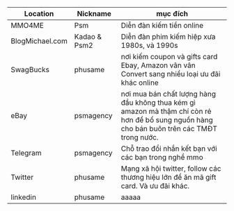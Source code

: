 | Location        | Nickname     | mục đích                                                                                                                                     |
|-----------------|--------------|----------------------------------------------------------------------------------------------------------------------------------------------|
| MMO4ME          | Psm          | Diễn đàn kiếm tiền online                                                                                                                    |
| BlogMichael.com | Kadao & Psm2 | Diễn đàn phim kiếm hiệp xưa 1980s, và 1990s                                                                                                  |
| SwagBucks       | phusame      | nơi kiếm coupon và gifts card Ebay, Amazon vân vân Convert sang nhiều loại ưu đãi khác online                                                |
| eBay            | psmagency    | nơi mua bán chất lượng hàng đầu không thua kém gì amazon mà thậm chí còn rẻ hơn để bổ sung nguồn hàng cho bán buôn trên các TMĐT trong nước. |
| Telegram        | psmagency    | Chỗ trao đổi nhắn kết bạn với các bạn trong nghề mmo                                                                                         |
| Twitter         | phusame      | Mạng xã hội twitter, follow các thương hiệu lớn để ăn mã gift card. Và ưu đãi khác.                                                          |
| linkedin        | phusame      | aaaaa                                                                                                                                        |
